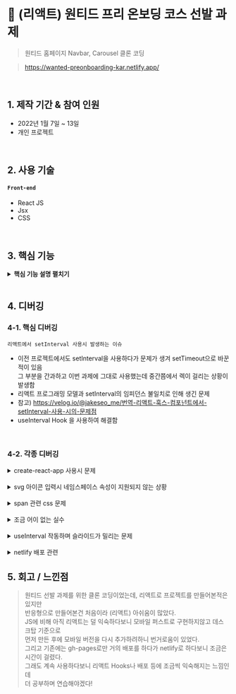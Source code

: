 # :pushpin: (리액트) 원티드 프리 온보딩 코스 선발 과제
> 원티드 홈페이지 Navbar, Carousel 클론 코딩

>https://wanted-preonboarding-kar.netlify.app/

</br>

## 1. 제작 기간 & 참여 인원
- 2022년 1월 7일 ~ 13일
- 개인 프로젝트

</br>

## 2. 사용 기술
#### `Front-end`
  - React JS
  - Jsx
  - CSS

</br>

## 3. 핵심 기능

<details>
<summary><b>핵심 기능 설명 펼치기</b></summary>
<div markdown="1">

### 클론 코딩
- 원티드 홈페이지의 상단 부분을 클론 코딩했습니다
- 모바일 / 데스크탑 반응형으로 구현했습니다
  
### Global Nav Bar
- 상단 메뉴 부분을 마크업했고, 기존 홈페이지의 svg 등 소스를 그대로 가져왔습니다
- 과제 조건 상 마크업만 구현했습니다
  
### Carousel
- 총 11장의 배너가 5초에 한번 이동하고, 클릭하거나 마우스로 스와이프 가능하도록 구현했습니다
- 모바일에서는 스와이프 기능이 잘 구현되지 않았습니다

</div>
</details>

</br>

## 4. 디버깅
### 4-1. 핵심 디버깅

```리액트에서 setInterval 사용시 발생하는 이슈```

* 이전 프로젝트에서도 setInterval을 사용하다가 문제가 생겨 setTimeout으로 바꾼적이 있음   
그 부분을 간과하고 이번 과제에 그대로 사용했는데 중간쯤에서 렉이 걸리는 상황이 발생함
* 리액트 프로그래밍 모델과 setInterval의 임피던스 불일치로 인해 생긴 문제
* 참고) https://velog.io/@jakeseo_me/번역-리액트-훅스-컴포넌트에서-setInterval-사용-시의-문제점
* useInterval Hook 을 사용하여 해결함

</br>


### 4-2. 각종 디버깅
<details>
<summary>create-react-app 사용시 문제</summary>
<div markdown="1">

```
You are running `create-react-app` 4.0.3, which is behind the latest release 

(5.0.0).

We no longer support global installation of Create React App.
```

* 버전으로 인한 문제 생김. 재설치한뒤 npx 빼고 사용하니 되었음

</details>

</br>

<details>
<summary>svg 아이콘 입력시 네임스페이스 속성이 지원되지 않는 상황</summary>
<div markdown="1">

* xmlns:xlink -> xmlnsXlink 처럼 JSX와 호환되도록 구문 변환 적용하니 해결

</details>
  
</br>

<details>
<summary>span 관련 css 문제</summary>
<div markdown="1">

* span으로 묶여있는 New(N) 버튼 w와 h가 안 먹어서 고민   
* span은 inline 이라서 안 먹혔던 것. inline-block으로 바꾸니 해결   

</details>
  
</br>

<details>
<summary>조금 어이 없는 실수</summary>
<div markdown="1">

* 캐러셀 슬라이드가 하나씩 나와야하는데 한꺼번에 나온 뒤 5초 후   
동시에 사라지는 현상이 발생.. css 계속 고쳐봤으나 해결이 안되어서   
첫줄부터 반복해서 확인함   

* 알고보니 carousel-conten'n't 로 클래스 네임 주고.. css엔 content로..   
스펠링 실수로 css가 전혀 안 먹혀서 발생한 문제.. 고치니 바로 작동함   
  
</details>

</br>

<details>
<summary>useInterval 작동하며 슬라이드가 밀리는 문제</summary>
<div markdown="1">

* slide에 margin을 줬을 때, 슬라이드가 넘어가면서 점점 한쪽으로 치우치는 문제   
슬라이드가 교체되면서 margin이 점점 늘어나서 생긴 문제인듯 보임   
slide가 아닌 carousel-content에 margin을 줘서 해결

</details>
  
</br>

<details>
<summary>netlify 배포 관련</summary>
<div markdown="1">

* gh-pages로 먼저 배포해보고, 이후 netlify로 배포하고자 했을 때 build.command   
부분 에러가 계속 발생   

```
npm install netlify-cli -g   
netlify deploy
```
로 해결
  
* 이 후 배포는 되었다고 떴지만 화면에 아무 것도 안 뜨는 문제   
homepage 링크가 github으로 되어있어서 netlify url로 다시 설정 후 배포

</details>


## 5. 회고 / 느낀점
> 원티드 선발 과제를 위한 클론 코딩이었는데, 리액트로 프로젝트를 만들어본적은 있지만   
  반응형으로 만들어본건 처음이라 (리액트) 아쉬움이 많았다.   
  JS에 비해 아직 리액트는 덜 익숙하다보니 모바일 퍼스트로 구현하지않고 데스크탑 기준으로   
  먼저 만든 후에 모바일 버전을 다시 추가하려하니 번거로움이 있었다.   
  그리고 기존에는 gh-pages로만 거의 배포를 하다가 netlify로 하다보니 조금은 시간이 걸렸다.   
  그래도 계속 사용하다보니 리액트 Hooks나 배포 등에 조금씩 익숙해지는 느낌인데   
  더 공부하며 연습해야겠다!




